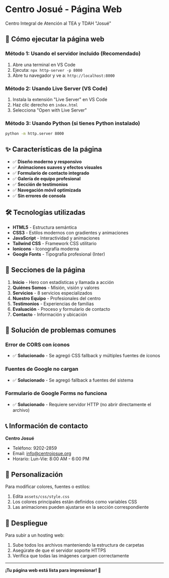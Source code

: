 # Centro Josué - Página Web

Centro Integral de Atención al TEA y TDAH "Josué"

## 🚀 Cómo ejecutar la página web

### Método 1: Usando el servidor incluido (Recomendado)

1. Abre una terminal en VS Code
2. Ejecuta: `npx http-server -p 8000`
3. Abre tu navegador y ve a: `http://localhost:8000`

### Método 2: Usando Live Server (VS Code)

1. Instala la extensión "Live Server" en VS Code
2. Haz clic derecho en `index.html`
3. Selecciona "Open with Live Server"

### Método 3: Usando Python (si tienes Python instalado)

```bash
python -m http.server 8000
```

## ✨ Características de la página

- ✅ **Diseño moderno y responsivo**
- ✅ **Animaciones suaves y efectos visuales**
- ✅ **Formulario de contacto integrado**
- ✅ **Galería de equipo profesional**
- ✅ **Sección de testimonios**
- ✅ **Navegación móvil optimizada**
- ✅ **Sin errores de consola**

## 🛠️ Tecnologías utilizadas

- **HTML5** - Estructura semántica
- **CSS3** - Estilos modernos con gradientes y animaciones
- **JavaScript** - Interactividad y animaciones
- **Tailwind CSS** - Framework CSS utilitario
- **Ionicons** - Iconografía moderna
- **Google Fonts** - Tipografía profesional (Inter)

## 📱 Secciones de la página

1. **Inicio** - Hero con estadísticas y llamada a acción
2. **Quiénes Somos** - Misión, visión y valores
3. **Servicios** - 8 servicios especializados
4. **Nuestro Equipo** - Profesionales del centro
5. **Testimonios** - Experiencias de familias
6. **Evaluación** - Proceso y formulario de contacto
7. **Contacto** - Información y ubicación

## 🔧 Solución de problemas comunes

### Error de CORS con íconos
- ✅ **Solucionado** - Se agregó CSS fallback y múltiples fuentes de íconos

### Fuentes de Google no cargan
- ✅ **Solucionado** - Se agregó fallback a fuentes del sistema

### Formulario de Google Forms no funciona
- ✅ **Solucionado** - Requiere servidor HTTP (no abrir directamente el archivo)

## 📞 Información de contacto

**Centro Josué**
- Teléfono: 9202-2859
- Email: info@centrojosue.org
- Horario: Lun-Vie: 8:00 AM - 6:00 PM

## 🎨 Personalización

Para modificar colores, fuentes o estilos:
1. Edita `assets/css/style.css`
2. Los colores principales están definidos como variables CSS
3. Las animaciones pueden ajustarse en la sección correspondiente

## 🚀 Despliegue

Para subir a un hosting web:
1. Sube todos los archivos manteniendo la estructura de carpetas
2. Asegúrate de que el servidor soporte HTTPS
3. Verifica que todas las imágenes carguen correctamente

---

**¡Tu página web está lista para impresionar! 🎉**